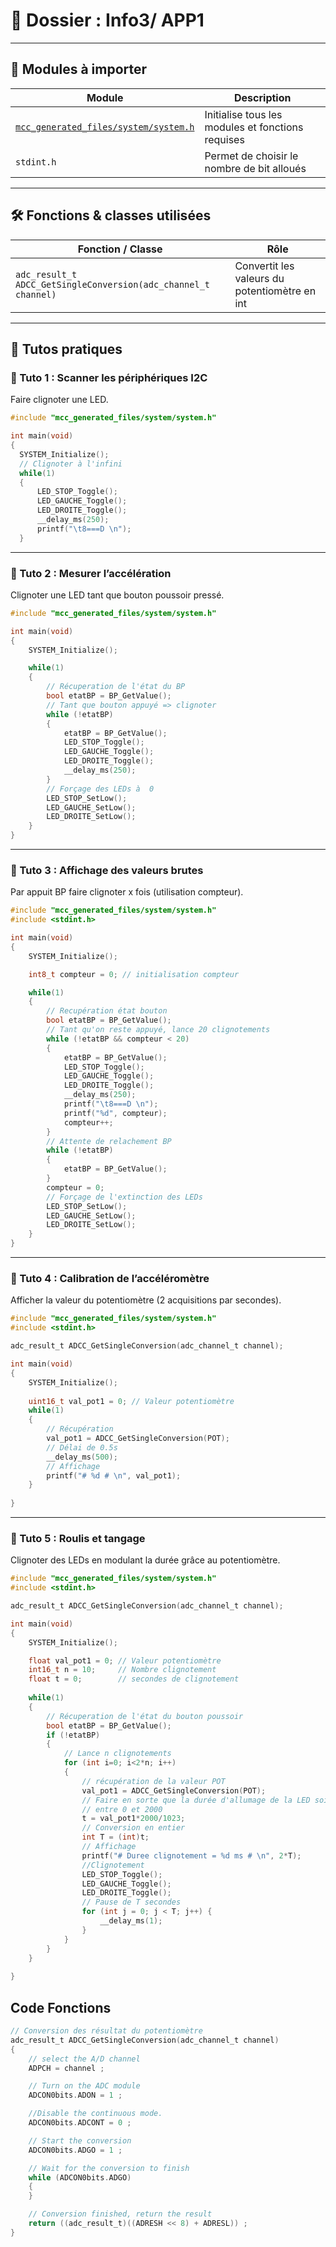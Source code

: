 # 📂 Dossier : Info3/ APP1

---

## 🔹 Modules à importer

| Module | Description |
|--------|-------------|
| [`mcc_generated_files/system/system.h`](#code-fonctions) | Initialise tous les modules et fonctions requises |
| `stdint.h` | Permet de choisir le nombre de bit alloués |
---

## 🛠️ Fonctions & classes utilisées

| Fonction / Classe | Rôle |
|-------------------|------|
| `adc_result_t ADCC_GetSingleConversion(adc_channel_t channel)` | Convertit les valeurs du potentiomètre en int |
---

## 📘 Tutos pratiques

### 🔹 Tuto 1 : Scanner les périphériques I2C

Faire clignoter une LED.

```C
#include "mcc_generated_files/system/system.h"

int main(void)
{
  SYSTEM_Initialize();
  // Clignoter à l'infini
  while(1)
  {
      LED_STOP_Toggle();
      LED_GAUCHE_Toggle();
      LED_DROITE_Toggle();
      __delay_ms(250);
      printf("\t8===D \n");
  }    
```

---

### 🔹 Tuto 2 : Mesurer l’accélération

Clignoter une LED tant que bouton poussoir pressé.

```C
#include "mcc_generated_files/system/system.h"

int main(void)
{
    SYSTEM_Initialize();

    while(1)
    {
        // Récuperation de l'état du BP
        bool etatBP = BP_GetValue();
        // Tant que bouton appuyé => clignoter
        while (!etatBP)
        {
            etatBP = BP_GetValue();
            LED_STOP_Toggle();
            LED_GAUCHE_Toggle();
            LED_DROITE_Toggle();
            __delay_ms(250);
        }
        // Forçage des LEDs à  0
        LED_STOP_SetLow();
        LED_GAUCHE_SetLow();
        LED_DROITE_SetLow();
    }    
}
```

---

### 🔹 Tuto 3 : Affichage des valeurs brutes

Par appuit BP faire clignoter x fois (utilisation compteur).

```C
#include "mcc_generated_files/system/system.h"
#include <stdint.h>

int main(void)
{
    SYSTEM_Initialize();

    int8_t compteur = 0; // initialisation compteur

    while(1)
    {
        // Recupération état bouton
        bool etatBP = BP_GetValue();
        // Tant qu'on reste appuyé, lance 20 clignotements
        while (!etatBP && compteur < 20)
        {
            etatBP = BP_GetValue();
            LED_STOP_Toggle();
            LED_GAUCHE_Toggle();
            LED_DROITE_Toggle();
            __delay_ms(250);
            printf("\t8===D \n");
            printf("%d", compteur);
            compteur++;
        }
        // Attente de relachement BP
        while (!etatBP)
        {
            etatBP = BP_GetValue();
        }
        compteur = 0;
        // Forçage de l'extinction des LEDs
        LED_STOP_SetLow();
        LED_GAUCHE_SetLow();
        LED_DROITE_SetLow();
    }    
}
```

---

### 🔹 Tuto 4 : Calibration de l’accéléromètre

Afficher la valeur du potentiomètre (2 acquisitions par secondes).

```C
#include "mcc_generated_files/system/system.h"
#include <stdint.h>

adc_result_t ADCC_GetSingleConversion(adc_channel_t channel);

int main(void)
{
    SYSTEM_Initialize();
    
    uint16_t val_pot1 = 0; // Valeur potentiomètre
    while(1)
    {
        // Récupération
        val_pot1 = ADCC_GetSingleConversion(POT);
        // Délai de 0.5s
        __delay_ms(500);
        // Affichage
        printf("# %d # \n", val_pot1);
    }
        
}
```

---

### 🔹 Tuto 5 : Roulis et tangage

Clignoter des LEDs en modulant la durée grâce au potentiomètre.

```C
#include "mcc_generated_files/system/system.h"
#include <stdint.h>

adc_result_t ADCC_GetSingleConversion(adc_channel_t channel);

int main(void)
{
    SYSTEM_Initialize();

    float val_pot1 = 0; // Valeur potentiomètre
    int16_t n = 10;     // Nombre clignotement
    float t = 0;        // secondes de clignotement
    
    while(1)
    {
        // Récuperation de l'état du bouton poussoir
        bool etatBP = BP_GetValue();
        if (!etatBP)
        {
            // Lance n clignotements
            for (int i=0; i<2*n; i++)
            {
                // récupération de la valeur POT
                val_pot1 = ADCC_GetSingleConversion(POT);
                // Faire en sorte que la durée d'allumage de la LED soit
                // entre 0 et 2000
                t = val_pot1*2000/1023;
                // Conversion en entier
                int T = (int)t;
                // Affichage
                printf("# Duree clignotement = %d ms # \n", 2*T);
                //Clignotement
                LED_STOP_Toggle();
                LED_GAUCHE_Toggle();
                LED_DROITE_Toggle();
                // Pause de T secondes
                for (int j = 0; j < T; j++) {
                    __delay_ms(1);
                }
            }
        }
    }
        
}
```
## Code Fonctions
```C
// Conversion des résultat du potentiomètre
adc_result_t ADCC_GetSingleConversion(adc_channel_t channel)
{
    // select the A/D channel
    ADPCH = channel ;

    // Turn on the ADC module
    ADCON0bits.ADON = 1 ;

    //Disable the continuous mode.
    ADCON0bits.ADCONT = 0 ;

    // Start the conversion
    ADCON0bits.ADGO = 1 ;

    // Wait for the conversion to finish
    while (ADCON0bits.ADGO)
    {
    }

    // Conversion finished, return the result
    return ((adc_result_t)((ADRESH << 8) + ADRESL)) ;
}
```
